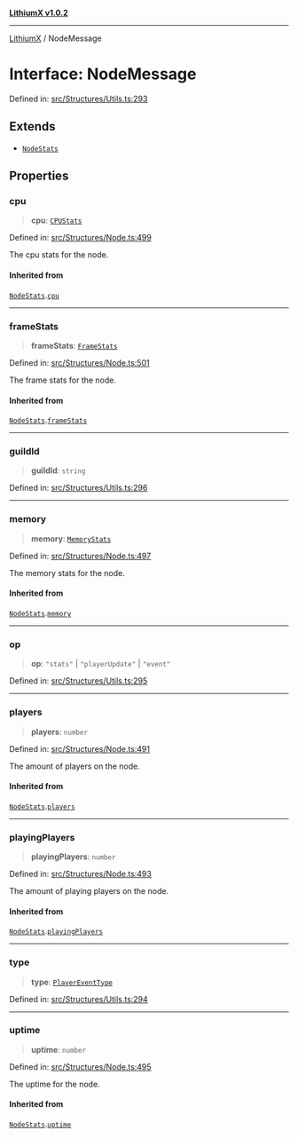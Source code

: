 [**LithiumX v1.0.2**](../README.md)

***

[LithiumX](../globals.md) / NodeMessage

# Interface: NodeMessage

Defined in: [src/Structures/Utils.ts:293](https://github.com/anantix-network/LithiumX/blob/791eed01fbe9f7030525ce976bc687f47cb06e89/src/Structures/Utils.ts#L293)

## Extends

- [`NodeStats`](NodeStats.md)

## Properties

### cpu

> **cpu**: [`CPUStats`](CPUStats.md)

Defined in: [src/Structures/Node.ts:499](https://github.com/anantix-network/LithiumX/blob/791eed01fbe9f7030525ce976bc687f47cb06e89/src/Structures/Node.ts#L499)

The cpu stats for the node.

#### Inherited from

[`NodeStats`](NodeStats.md).[`cpu`](NodeStats.md#cpu)

***

### frameStats

> **frameStats**: [`FrameStats`](FrameStats.md)

Defined in: [src/Structures/Node.ts:501](https://github.com/anantix-network/LithiumX/blob/791eed01fbe9f7030525ce976bc687f47cb06e89/src/Structures/Node.ts#L501)

The frame stats for the node.

#### Inherited from

[`NodeStats`](NodeStats.md).[`frameStats`](NodeStats.md#framestats)

***

### guildId

> **guildId**: `string`

Defined in: [src/Structures/Utils.ts:296](https://github.com/anantix-network/LithiumX/blob/791eed01fbe9f7030525ce976bc687f47cb06e89/src/Structures/Utils.ts#L296)

***

### memory

> **memory**: [`MemoryStats`](MemoryStats.md)

Defined in: [src/Structures/Node.ts:497](https://github.com/anantix-network/LithiumX/blob/791eed01fbe9f7030525ce976bc687f47cb06e89/src/Structures/Node.ts#L497)

The memory stats for the node.

#### Inherited from

[`NodeStats`](NodeStats.md).[`memory`](NodeStats.md#memory)

***

### op

> **op**: `"stats"` \| `"playerUpdate"` \| `"event"`

Defined in: [src/Structures/Utils.ts:295](https://github.com/anantix-network/LithiumX/blob/791eed01fbe9f7030525ce976bc687f47cb06e89/src/Structures/Utils.ts#L295)

***

### players

> **players**: `number`

Defined in: [src/Structures/Node.ts:491](https://github.com/anantix-network/LithiumX/blob/791eed01fbe9f7030525ce976bc687f47cb06e89/src/Structures/Node.ts#L491)

The amount of players on the node.

#### Inherited from

[`NodeStats`](NodeStats.md).[`players`](NodeStats.md#players)

***

### playingPlayers

> **playingPlayers**: `number`

Defined in: [src/Structures/Node.ts:493](https://github.com/anantix-network/LithiumX/blob/791eed01fbe9f7030525ce976bc687f47cb06e89/src/Structures/Node.ts#L493)

The amount of playing players on the node.

#### Inherited from

[`NodeStats`](NodeStats.md).[`playingPlayers`](NodeStats.md#playingplayers)

***

### type

> **type**: [`PlayerEventType`](../type-aliases/PlayerEventType.md)

Defined in: [src/Structures/Utils.ts:294](https://github.com/anantix-network/LithiumX/blob/791eed01fbe9f7030525ce976bc687f47cb06e89/src/Structures/Utils.ts#L294)

***

### uptime

> **uptime**: `number`

Defined in: [src/Structures/Node.ts:495](https://github.com/anantix-network/LithiumX/blob/791eed01fbe9f7030525ce976bc687f47cb06e89/src/Structures/Node.ts#L495)

The uptime for the node.

#### Inherited from

[`NodeStats`](NodeStats.md).[`uptime`](NodeStats.md#uptime)
